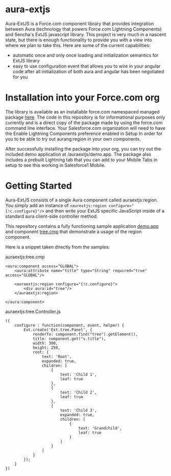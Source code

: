 aura-extjs
==========
Aura-ExtJS is a Force.com component library that provides integration between Aura (technology that powers Force.com Lightning Components) and Sencha's ExtJS javascript library. This project is very much in a nascent state, but there is enough functionality to provide you with a view into where we plan to take this. Here are some of the current capabilities:

- automatic once and only once loading and initialization semantics for ExtJS library
- easy to use configuration event that allows you to wire in your angular code after all initialization of both aura and angular has been negotiated for you

Installation into your Force.com org
====================================
The library is available as an installable force.com namespaced managed package [here](https://login.salesforce.com/packaging/installPackage.apexp?p0=04tj0000000IUI0). The code in this repository is for informational purposes only currently and is a direct copy of the package made by using the force.com command line interface. Your Salesforce.com organization will need to have the Enable Lightning Components preference enabled in Setup In order for you to be able to try out aurang:region in your own components.

After successfully installing the package into your org, you can try out the included demo application at /auraextjs/demo.app. The package also includes a prebuilt Lightning tab that you can add to your Mobile Tabs in setup to see this working in Salesforce1 Mobile.

Getting Started
===============
Aura-ExtJS consists of a single Aura component called auraextjs:region. You simply add an instance of `<aurextjs:region configure="{!c.configure}"/>` and then write your ExtJS specific JavaScript inside of a standard aura client-side controller method.

This repository contains a fully functioning sample application [demo.app](https://github.com/forcedotcom/aura-extjs/blob/master/metadata/aura/demo/demoApplication.app) and component [tree.cmp](https://github.com/forcedotcom/aura-extjs/tree/master/metadata/aura/tree) that demonstrate a usage of the region component.

Here is a snippet taken directly from the samples:

auraextjs:tree.cmp
```
<aura:component access="GLOBAL">
    <aura:attribute name="title" type="String" required="true" access="GLOBAL"/>

    <auraextjs:region configure="{!c.configure}">
        <div aura:id="tree"/>
    </auraextjs:region>

</aura:component>
```

auraextjs:tree.Controller.js
```
({
	configure : function(component, event, helper) {
        Ext.create('Ext.tree.Panel', {
            renderTo: component.find("tree").getElement(),
            title: component.get("v.title"),
            width: 300,
            height: 250,
            root: {
                text: 'Root',
                expanded: true,
                children: [
                    {
                        text: 'Child 1',
                        leaf: true
                    },
                    {
                        text: 'Child 2',
                        leaf: true
                    },
                    {
                        text: 'Child 3',
                        expanded: true,
                        children: [
                            {
                                text: 'Grandchild',
                                leaf: true
                            }
                        ]
                    }
                ]
            }
        });
	}
})
```
